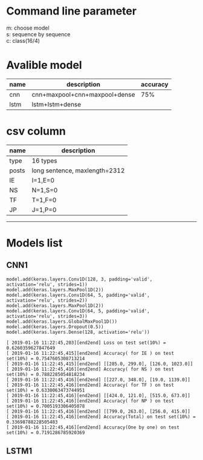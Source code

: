 # Command line parameter
m: choose model  
s: sequence by sequence  
c: class(16/4)

# Avalible model
| name | description                   | accuracy |
| --   | ---                           | --       |
| cnn  | cnn+maxpool+cnn+maxpool+dense | 75%      |
| lstm | lstm+lstm+dense               |          |


# csv column
|name | description|
|-----|------------|
|type| 16 types|
|posts| long sentence, maxlength=2312|
|IE | I=1,E=0 |
|NS | N=1,S=0 |
|TF | T=1,F=0 |
|JP | J=1,P=0 |
___
# Models list
## CNN1

	model.add(keras.layers.Conv1D(128, 3, padding='valid', activation='relu', strides=1))
   	model.add(keras.layers.MaxPool1D(2))
   	model.add(keras.layers.Conv1D(64, 5, padding='valid', activation='relu', strides=2))
   	model.add(keras.layers.MaxPool1D(2))
   	model.add(keras.layers.Conv1D(64, 5, padding='valid', activation='relu', strides=3))
   	model.add(keras.layers.GlobalMaxPool1D())
   	model.add(keras.layers.Dropout(0.5))
   	model.add(keras.layers.Dense(128, activation='relu'))

    [ 2019-01-16 11:22:45,203][end2end] Loss on test set(10%) = 0.6260359627847649
    [ 2019-01-16 11:22:45,415][end2end] Accuracy( for IE ) on test set(10%) = 0.7547605308713214
    [ 2019-01-16 11:22:45,415][end2end] [[285.0, 299.0], [126.0, 1023.0]]
    [ 2019-01-16 11:22:45,416][end2end] Accuracy( for NS ) on test set(10%) = 0.7882285054818234
    [ 2019-01-16 11:22:45,416][end2end] [[227.0, 348.0], [19.0, 1139.0]]
    [ 2019-01-16 11:22:45,416][end2end] Accuracy( for TF ) on test set(10%) = 0.6330063473744951
    [ 2019-01-16 11:22:45,416][end2end] [[424.0, 121.0], [515.0, 673.0]]
    [ 2019-01-16 11:22:45,416][end2end] Accuracy( for NP ) on test set(10%) = 0.7005193306405078
    [ 2019-01-16 11:22:45,416][end2end] [[799.0, 263.0], [256.0, 415.0]]
    [ 2019-01-16 11:22:45,416][end2end] Accuracy(Total) on test set(10%) = 0.33698788228505483
    [ 2019-01-16 11:22:45,416][end2end] Accuracy(One by one) on test set(10%) = 0.7191286785920369
    
## LSTM1